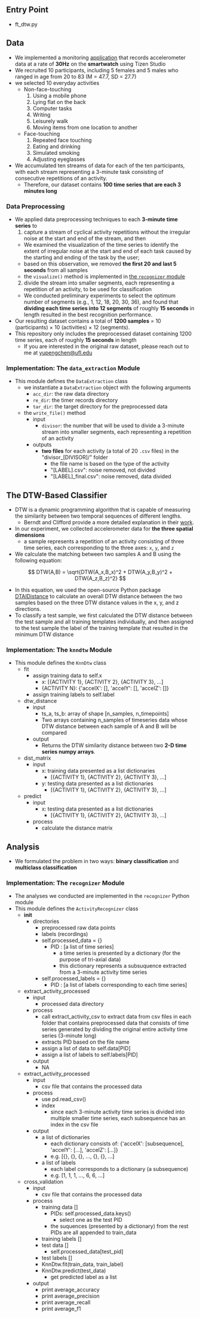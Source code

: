 ## Entry Point

* ft_dtw.py

## Data

- We implemented a monitoring [application](https://github.com/ypchen520/mini-ROAMM) that records accelerometer data at a rate of **30Hz** on the **smartwatch** using Tizen Studio
- We recruited 10 participants, including 5 females and 5 males who ranged in age from 20 to 83 (M = 47.7, SD = 27.7)
- we selected 10 everyday activities
  - Non-face-touching
    1. Using a mobile phone
    2. Lying flat on the back
    3. Computer tasks
    4. Writing
    5. Leisurely walk
    6. Moving items from one location to another
  - Face-touching
    1. Repeated face touching
    2. Eating and drinking
    3. Simulated smoking
    4. Adjusting eyeglasses
- We accumulated ten streams of data for each of the ten participants, with each stream representing a 3-minute task consisting of consecutive repetitions of an activity. 
  - Therefore, our dataset contains **100 time series that are each 3 minutes long**

### Data Preprocessing

- We applied data preprocessing techniques to each **3-minute time series** to 
  1. capture a stream of cyclical activity repetitions without the irregular noise at the start and end of the stream, and then 
    - We examined the visualization of the time series to identify the extent of irregular noise at the start and end of each task caused by the starting and ending of the task by the user; 
    - based on this observation, we removed **the first 20 and last 5 seconds** from all samples
    - the ```visualize()``` method is implemented in [the ```recognizer``` module](#implementation-the-recognizer-module)
  2. divide the stream into smaller segments, each representing a repetition of an activity, to be used for classification
    - We conducted preliminary experiments to select the optimum number of segments (e.g., 1, 12, 18, 20, 30, 36), and found that **dividing each time series into 12 segments** of roughly **15 seconds** in length resulted in the best recognition performance. 
- Our resulting dataset contains a total of **1200 samples** = 10 (participants) × 10 (activities) × 12 (segments).
- This repository only includes the preprocessed dataset containing 1200 time series, each of roughly **15 seconds** in length
  - If you are interested in the original raw dataset, please reach out to me at <yupengchen@ufl.edu>

### Implementation: The ```data_extraction``` Module

- This module defines the ```DataExtraction``` class
  - we instantiate a ```DataExtraction``` object with the following arguments
    - ```acc_dir```: the raw data directory
    - ```re_dir```: the timer records directory
    - ```tar_dir```: the target directory for the preprocessed data
  - the ```write_file()``` method
    - input
      - ```divisor```: the number that will be used to divide a 3-minute stream into smaller segments, each representing a repetition of an activity
    - outputs 
      - **two files** for each activity (a total of 20 ```.csv``` files) in the "divisor_[DIVISOR]/" folder
        - the file name is based on the type of the activity
        - "[LABEL].csv": noise removed, not divided
        - "[LABEL]_final.csv": noise removed, data divided

## The DTW-Based Classifier

- DTW is a dynamic programming algorithm that is capable of measuring the similarity between two temporal sequences of different lengths. 
  - Berndt and Clifford provide a more detailed explanation in their [work](https://www.aaai.org/Papers/Workshops/1994/WS-94-03/WS94-03-031.pdf).
- In our experiment, we collected accelerometer data for **the three spatial dimensions**
  - a sample represents a repetition of an activity consisting of three time series, each corresponding to the three axes: ```x```, ```y```, and ```z```
- We calculate the matching between two samples A and B using the following equation: 

$$ DTW(A,B) = \sqrt{DTW(A_x,B_x)^2 + DTW(A_y,B_y)^2 + DTW(A_z,B_z)^2} $$

- In this equation, we used the open-source Python package [DTAIDistance](https://dtaidistance.readthedocs.io/en/latest/usage/dtw.html#dtw-distance-measure-between-two-time-series) to calculate an overall DTW distance between the two samples based on the three DTW distance values in the x, y, and z directions.
- To classify a test sample, we first calculated the DTW distance between the test sample and all training templates individually, and then assigned to the test sample the label of the training template that resulted in the minimum DTW distance

### Implementation: The ```knndtw``` Module

- This module defines the ```KnnDtw``` class
  * fit
    * assign training data to self.x
      * x: [{ACTIVITY 1}, {ACTIVITY 2}, {ACTIVITY 3}, ...]
      * {ACTIVITY N}: {'accelX': [], 'accelY': [], 'accelZ': []}
    * assign training labels to self.label
  * dtw_distance
    * input
      * ts_a, ts_b: array of shape [n_samples, n_timepoints]
      * Two arrays containing n_samples of timeseries data whose DTW distance between each sample of A and B will be compared
    * output
      * Returns the DTW similarity distance between two **2-D time series numpy arrays**.
  * dist_matrix
    * input
      * x: training data presented as a list dictionaries
        * [{ACTIVITY 1}, {ACTIVITY 2}, {ACTIVITY 3}, ...]
      * y: testing data presented as a list dictionaries
        * [{ACTIVITY 1}, {ACTIVITY 2}, {ACTIVITY 3}, ...]
  * predict
    * input
      * x: testing data presented as a list dictionaries
        * [{ACTIVITY 1}, {ACTIVITY 2}, {ACTIVITY 3}, ...]
    * process
      * calculate the distance matrix

## Analysis

- We formulated the problem in two ways: **binary classification** and **multiclass classification**

### Implementation: The ```recognizer``` Module

- The analyses we conducted are implemented in the ```recognizer``` Python module
- This module defines the ```ActivityRecognizer``` class
  * __init__
    * directories
      * preprocessed raw data points
      * labels (recordings)
      * self.processed_data = {}
        * PID : [a list of time series]
          * a time series is presented by a dictionary (for the purpose of tri-axial data)
          * this dictionary represents a subsuquence extracted from a 3-minute activity time series
      * self.processed_labels = {}
        * PID : [a list of labels corresponding to each time series]
  * extract_activity_processed
    * input
      * processed data directory
    * process
      * call extract_activity_csv to extract data from csv files in each folder that contains preprocessed data that consists of time series generated by dividing the original entire activity time series (3-minute long)
      * extracts PID based on the file name
      * assign a list of data to self.data[PID]
      * assign a list of labels to self.labels[PID]
    * output
      * NA
  * extract_activity_processed
    * input
      * csv file that contains the processed data
    * process
      * use pd.read_csv()
      * index
        * since each 3-minute activity time series is divided into multiple smaller time series, each subsequence has an index in the csv file
    * output
      * a list of dictionaries
        * each dictionary consists of: {'accelX': [subsequence], 'accelY': [...], 'accelZ': [...]}
        * e.g. [{}, {}, {}, ..., {}, {}, ...]
      * a list of labels
        * each label corresponds to a dictionary (a subsequence)
        * e.g. [1, 1, 1, ..., 6, 6, ...]
  * cross_validation
    * input
      * csv file that contains the processed data
    * process
      * training data []
        * PIDs: self.processed_data.keys()
          * select one as the test PID
        * the suquences (presented by a dictionary) from the rest PIDs are all appended to train_data
      * training labels []
      * test data []
        * self.processed_data[test_pid]
      * test labels []
      * KnnDtw.fit(train_data, train_label)
      * KnnDtw.predict(test_data)
        * get predicted label as a list
    * output
      * print average_accuracy
      * print average_precision
      * print average_recall
      * print average_f1